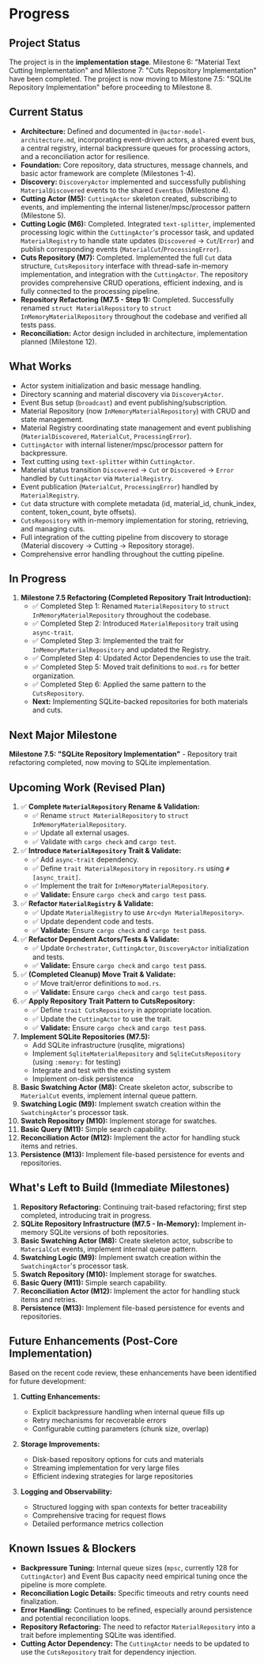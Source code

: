 # Progress

## Project Status

The project is in the **implementation stage**. Milestone 6: "Material Text Cutting Implementation" and Milestone 7: "Cuts Repository Implementation" have been completed. The project is now moving to Milestone 7.5: "SQLite Repository Implementation" before proceeding to Milestone 8.

## Current Status

- **Architecture:** Defined and documented in `@actor-model-architecture.md`, incorporating event-driven actors, a shared event bus, a central registry, internal backpressure queues for processing actors, and a reconciliation actor for resilience.
- **Foundation:** Core repository, data structures, message channels, and basic actor framework are complete (Milestones 1-4).
- **Discovery:** `DiscoveryActor` implemented and successfully publishing `MaterialDiscovered` events to the shared `EventBus` (Milestone 4).
- **Cutting Actor (M5):** `CuttingActor` skeleton created, subscribing to events, and implementing the internal listener/mpsc/processor pattern (Milestone 5).
- **Cutting Logic (M6):** Completed. Integrated `text-splitter`, implemented processing logic within the `CuttingActor`'s processor task, and updated `MaterialRegistry` to handle state updates (`Discovered` -> `Cut`/`Error`) and publish corresponding events (`MaterialCut`/`ProcessingError`).
- **Cuts Repository (M7):** Completed. Implemented the full `Cut` data structure, `CutsRepository` interface with thread-safe in-memory implementation, and integration with the `CuttingActor`. The repository provides comprehensive CRUD operations, efficient indexing, and is fully connected to the processing pipeline.
- **Repository Refactoring (M7.5 - Step 1):** Completed. Successfully renamed `struct MaterialRepository` to `struct InMemoryMaterialRepository` throughout the codebase and verified all tests pass.
- **Reconciliation:** Actor design included in architecture, implementation planned (Milestone 12).

## What Works

- Actor system initialization and basic message handling.
- Directory scanning and material discovery via `DiscoveryActor`.
- Event Bus setup (`broadcast`) and event publishing/subscription.
- Material Repository (now `InMemoryMaterialRepository`) with CRUD and state management.
- Material Registry coordinating state management and event publishing (`MaterialDiscovered`, `MaterialCut`, `ProcessingError`).
- `CuttingActor` with internal listener/mpsc/processor pattern for backpressure.
- Text cutting using `text-splitter` within `CuttingActor`.
- Material status transition `Discovered` -> `Cut` or `Discovered` -> `Error` handled by `CuttingActor` via `MaterialRegistry`.
- Event publication (`MaterialCut`, `ProcessingError`) handled by `MaterialRegistry`.
- `Cut` data structure with complete metadata (id, material_id, chunk_index, content, token_count, byte offsets).
- `CutsRepository` with in-memory implementation for storing, retrieving, and managing cuts.
- Full integration of the cutting pipeline from discovery to storage (Material discovery → Cutting → Repository storage).
- Comprehensive error handling throughout the cutting pipeline.

## In Progress

1.  **Milestone 7.5 Refactoring (Completed Repository Trait Introduction):**
    - ✅ Completed Step 1: Renamed `MaterialRepository` to `struct InMemoryMaterialRepository` throughout the codebase.
    - ✅ Completed Step 2: Introduced `MaterialRepository` trait using `async-trait`.
    - ✅ Completed Step 3: Implemented the trait for `InMemoryMaterialRepository` and updated the Registry.
    - ✅ Completed Step 4: Updated Actor Dependencies to use the trait.
    - ✅ Completed Step 5: Moved trait definitions to `mod.rs` for better organization.
    - ✅ Completed Step 6: Applied the same pattern to the `CutsRepository`.
    - **Next:** Implementing SQLite-backed repositories for both materials and cuts.

## Next Major Milestone

**Milestone 7.5: "SQLite Repository Implementation"** - Repository trait refactoring completed, now moving to SQLite implementation.

## Upcoming Work (Revised Plan)

1.  ✅ **Complete `MaterialRepository` Rename & Validation:**
    - ✅ Rename `struct MaterialRepository` to `struct InMemoryMaterialRepository`.
    - ✅ Update all external usages.
    - ✅ Validate with `cargo check` and `cargo test`.
2.  ✅ **Introduce `MaterialRepository` Trait & Validate:**
    - ✅ Add `async-trait` dependency.
    - ✅ Define `trait MaterialRepository` in `repository.rs` using `#[async_trait]`.
    - ✅ Implement the trait for `InMemoryMaterialRepository`.
    - ✅ **Validate:** Ensure `cargo check` and `cargo test` pass.
3.  ✅ **Refactor `MaterialRegistry` & Validate:**
    - ✅ Update `MaterialRegistry` to use `Arc<dyn MaterialRepository>`.
    - ✅ Update dependent code and tests.
    - ✅ **Validate:** Ensure `cargo check` and `cargo test` pass.
4.  ✅ **Refactor Dependent Actors/Tests & Validate:**
    - ✅ Update `Orchestrator`, `CuttingActor`, `DiscoveryActor` initialization and tests.
    - ✅ **Validate:** Ensure `cargo check` and `cargo test` pass.
5.  ✅ **(Completed Cleanup) Move Trait & Validate:**
    - ✅ Move trait/error definitions to `mod.rs`.
    - ✅ **Validate:** Ensure `cargo check` and `cargo test` pass.
6.  ✅ **Apply Repository Trait Pattern to CutsRepository:**
    - ✅ Define `trait CutsRepository` in appropriate location.
    - ✅ Update the `CuttingActor` to use the trait.
    - ✅ **Validate:** Ensure `cargo check` and `cargo test` pass.
7.  **Implement SQLite Repositories (M7.5):**
    - Add SQLite infrastructure (rusqlite, migrations)
    - Implement `SqliteMaterialRepository` and `SqliteCutsRepository` (using `:memory:` for testing)
    - Integrate and test with the existing system
    - Implement on-disk persistence
8.  **Basic Swatching Actor (M8):** Create skeleton actor, subscribe to `MaterialCut` events, implement internal queue pattern.
9.  **Swatching Logic (M9):** Implement swatch creation within the `SwatchingActor`'s processor task.
10. **Swatch Repository (M10):** Implement storage for swatches.
11. **Basic Query (M11):** Simple search capability.
12. **Reconciliation Actor (M12):** Implement the actor for handling stuck items and retries.
13. **Persistence (M13):** Implement file-based persistence for events and repositories.

## What's Left to Build (Immediate Milestones)

1.  **Repository Refactoring:** Continuing trait-based refactoring; first step completed, introducing trait in progress.
2.  **SQLite Repository Infrastructure (M7.5 - In-Memory):** Implement in-memory SQLite versions of both repositories.
3.  **Basic Swatching Actor (M8):** Create skeleton actor, subscribe to `MaterialCut` events, implement internal queue pattern.
4.  **Swatching Logic (M9):** Implement swatch creation within the `SwatchingActor`'s processor task.
5.  **Swatch Repository (M10):** Implement storage for swatches.
6.  **Basic Query (M11):** Simple search capability.
7.  **Reconciliation Actor (M12):** Implement the actor for handling stuck items and retries.
8.  **Persistence (M13):** Implement file-based persistence for events and repositories.

## Future Enhancements (Post-Core Implementation)

Based on the recent code review, these enhancements have been identified for future development:

1. **Cutting Enhancements:**

   - Explicit backpressure handling when internal queue fills up
   - Retry mechanisms for recoverable errors
   - Configurable cutting parameters (chunk size, overlap)

2. **Storage Improvements:**

   - Disk-based repository options for cuts and materials
   - Streaming implementation for very large files
   - Efficient indexing strategies for large repositories

3. **Logging and Observability:**
   - Structured logging with span contexts for better traceability
   - Comprehensive tracing for request flows
   - Detailed performance metrics collection

## Known Issues & Blockers

- **Backpressure Tuning:** Internal queue sizes (`mpsc`, currently 128 for `CuttingActor`) and Event Bus capacity need empirical tuning once the pipeline is more complete.
- **Reconciliation Logic Details:** Specific timeouts and retry counts need finalization.
- **Error Handling:** Continues to be refined, especially around persistence and potential reconciliation loops.
- **Repository Refactoring:** The need to refactor `MaterialRepository` into a trait before implementing SQLite was identified.
- **Cutting Actor Dependency:** The `CuttingActor` needs to be updated to use the `CutsRepository` trait for dependency injection.
